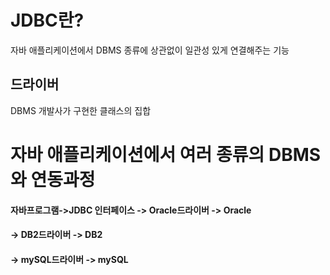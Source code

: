 JDBC란?
===============
자바 애플리케이션에서 DBMS 종류에 상관없이 일관성 있게 연결해주는 기능


드라이버
-----------------------------
DBMS 개발사가 구현한 클래스의 집합

자바 애플리케이션에서 여러 종류의 DBMS와 연동과정
========================

#### 자바프로그램->JDBC 인터페이스 -> Oracle드라이버 -> Oracle

####                              -> DB2드라이버    -> DB2
                            
####                              -> mySQL드라이버  -> mySQL

